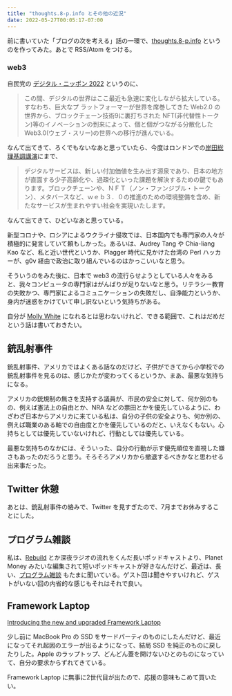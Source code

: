 ```yaml
---
title: "thoughts.8-p.info とその他の近況"
date: 2022-05-27T00:05:17-07:00
---
```

前に書いていた「ブログの次を考える」話の一環で、[thoughts.8-p.info](https://thoughts.8-p.info) というのを作ってみた。あとで RSS/Atom をつける。

### web3

自民党の [デジタル・ニッポン 2022](https://www.jimin.jp/news/policy/203427.html) というのに、

> この間、デジタルの世界はここ最近も急速に変化しながら拡大している。すなわち、巨大なプ ラットフォーマーが世界を席巻してきた Web2.0 の世界から、ブロックチェーン技術9に裏打ちされた NFT(非代替性トークン)等のイノベーションの到来によって、個と個がつながる分散化した Web3.0(ウェブ・スリー)の世界への移行が進んでいる。

なんて出てきて、ろくでもないなあと思っていたら、今度はロンドンでの[岸田総理基調講演](https://www.kantei.go.jp/jp/101_kishida/statement/2022/0505kichokoen.html)にまで、

> デジタルサービスは、新しい付加価値を生み出す源泉であり、日本の地方が直面する少子高齢化や、過疎化といった課題を解決するための鍵でもあります。ブロックチェーンや、ＮＦＴ（ノン・ファンジブル・トークン）、メタバースなど、ｗｅｂ３．０の推進のための環境整備を含め、新たなサービスが生まれやすい社会を実現いたします。

なんて出てきて、ひどいなあと思っている。

新型コロナや、ロシアによるウクライナ侵攻では、日本国内でも専門家の人々が積極的に発言していて頼もしかった。あるいは、Audrey Tang や Chia-liang Kao など、私と近い世代というか、Plagger 時代に見かけた台湾の Perl ハッカーが、g0v 経由で政治に取り組んでいるのはかっこいいなと思う。

そういうのをみた後に、日本で web3 の流行らせようとしている人々をみると、我々コンピュータの専門家はがんばりが足りないなと思う。リテラシー教育の失敗かつ、専門家によるコミュニケーションの失敗だし、自浄能力というか、身内が迷惑をかけていて申し訳ないという気持ちがある。

自分が [Molly White](https://www.mollywhite.net) になれるとは思わないけれど、できる範囲で、これはだめだという話は書いておきたい。

## 銃乱射事件

銃乱射事件、アメリカではよくある話なのだけど、子供ができてから小学校での銃乱射事件を見るのは、感じかたが変わってくるというか、まあ、最悪な気持ちになる。

アメリカの銃規制の無さを支持する議員が、市民の安全に対して、何か別のもの、例えば憲法上の自由とか、NRA などの票田とかを優先しているように、わざわざ日本からアメリカに来ている私は、自分の子供の安全よりも、何か別の、例えば職業のある軸での自由度とかを優先しているのだと、いえなくもない。心持ちとしては優先していないけれど、行動としては優先している。

最悪な気持ちのなかには、そういった、自分の行動が示す優先順位を直視した嫌さもあったのだろうと思う。そろそろアメリカから撤退するべきかなと思わせる出来事だった。

## Twitter 休憩

あとは、銃乱射事件の絡みで、Twitter を見すぎたので、7月までお休みすることにした。

## プログラム雑談

私は、[Rebuild](https://rebuild.fm) とか深夜ラジオの流れをくんだ長いポッドキャストより、Planet Money みたいな編集されて短いポッドキャストが好きなんだけど、最近は、長い、[プログラム雑談](https://anchor.fm/karino2) もたまに聞いている。ゲスト回は聞きやすいけれど、ゲストがいない回の内省的な感じもそれはそれで良い。

## Framework Laptop

[Introducing the new and upgraded Framework Laptop](https://frame.work)

少し前に MacBook Pro の SSD をサードパーティのものにしたんだけど、最近になってそれ起因のエラーが出るようになって、結局 SSD を純正のものに戻したりした。Apple のラップトップ、どんどん蓋を開けないひとのものになっていて、自分の要求からずれてきている。

Framework Laptop に無事に2世代目が出たので、応援の意味もこめて買いたい。
